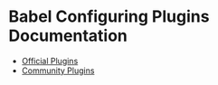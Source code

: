 # Babel Configuring Plugins Documentation

- [Official Plugins](official)
- [Community Plugins](community)
